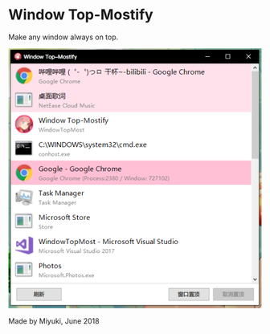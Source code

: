 # Window Top-Mostify

Make any window always on top.

![Screenshot](images/ss.png)

Made by Miyuki, June 2018